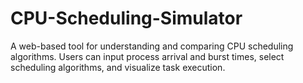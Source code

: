 # CPU-Scheduling-Simulator
A web-based tool for understanding and comparing CPU scheduling algorithms. Users can input process arrival and burst times, select scheduling algorithms, and visualize task execution.
